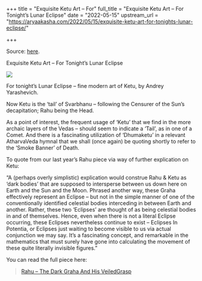 +++
title = "Exquisite Ketu Art – For"
full_title = "Exquisite Ketu Art – For Tonight’s Lunar Eclipse"
date = "2022-05-15"
upstream_url = "https://aryaakasha.com/2022/05/15/exquisite-ketu-art-for-tonights-lunar-eclipse/"

+++

Source: [here](https://aryaakasha.com/2022/05/15/exquisite-ketu-art-for-tonights-lunar-eclipse/).

Exquisite Ketu Art – For Tonight’s Lunar Eclipse

![](https://aryaakasha.files.wordpress.com/2022/05/x650-doc004-kopiya-2.720.jpg?w=454)

For tonight’s Lunar Eclipse – fine modern art of Ketu, by Andrey Yarashevich.

Now Ketu is the ‘tail’ of Svarbhanu – following the Censurer of the Sun’s decapitation; Rahu being the Head.

As a point of interest, the frequent usage of ‘Ketu’ that we find in the more archaic layers of the Vedas – should seem to indicate a ‘Tail’, as in one of a Comet. And there is a fascinating utilization of ‘Dhumaketu’ in a relevant AtharvaVeda hymnal that we shall (once again) be quoting shortly to refer to the ‘Smoke Banner’ of Death.

To quote from our last year’s Rahu piece via way of further explication on Ketu:

“A (perhaps overly simplistic) explication would construe Rahu & Ketu as ‘dark bodies’ that are supposed to intersperse between us down here on Earth and the Sun and the Moon. Phrased another way, these Graha effectively represent an Eclipse – but not in the simple manner of one of the conventionally identified celestial bodies interceding in between Earth and another. Rather, these two ‘Eclipses’ are thought of as being celestial bodies in and of themselves. Hence, even when there is not a literal Eclipse occurring, these Eclipses nevertheless continue to exist – Eclipses In Potentia, or Eclipses just waiting to become visible to us via actual conjunction we may say. It’s a fascinating concept, and remarkable in the mathematics that must surely have gone into calculating the movement of these quite literally invisible figures.”

You can read the full piece here:


> [Rahu – The Dark Graha And His VeiledGrasp](https://aryaakasha.com/2021/11/10/rahu-the-dark-graha-and-his-veiled-grasp/)
